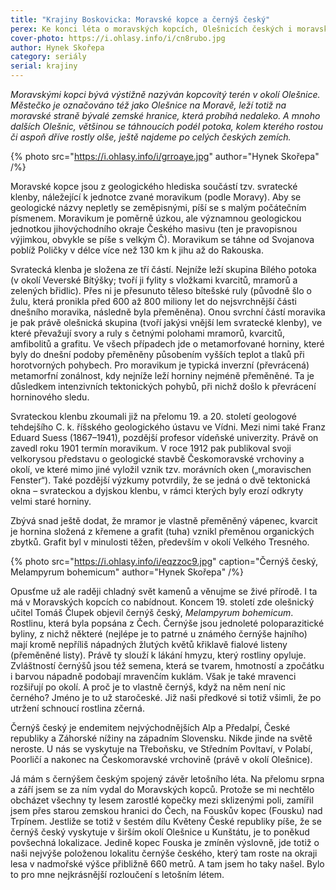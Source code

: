 ```yaml
---
title: "Krajiny Boskovicka: Moravské kopce a černýš český"
perex: Ke konci léta o moravských kopcích, Olešnicích českých i moravských, a černýši se žlutými květy.
cover-photo: https://i.ohlasy.info/i/cn8rubo.jpg
author: Hynek Skořepa
category: seriály
serial: krajiny
---
```


*Moravskými kopci bývá výstižně nazýván kopcovitý terén v okolí Olešnice. Městečko je označováno též jako Olešnice na Moravě, leží totiž na moravské straně bývalé zemské hranice, která probíhá nedaleko. A mnoho dalších Olešnic, většinou se táhnoucích podél potoka, kolem kterého rostou či aspoň dříve rostly olše, ještě najdeme po celých českých zemích.*

{% photo src="https://i.ohlasy.info/i/grroaye.jpg" author="Hynek Skořepa" /%}

Moravské kopce jsou z geologického hlediska součástí tzv. svratecké klenby, náležející k jednotce zvané moravikum (podle Moravy). Aby se geologické názvy nepletly se zeměpisnými, píší se s malým počátečním písmenem. Moravikum je poměrně úzkou, ale významnou geologickou jednotkou jihovýchodního okraje Českého masivu (ten je pravopisnou výjimkou, obvykle se píše s velkým Č). Moravikum se táhne od Svojanova poblíž Poličky v délce více než 130 km k jihu až do Rakouska.

Svratecká klenba je složena ze tří částí. Nejníže leží skupina Bílého potoka (v okolí Veverské Bítýšky; tvoří ji fylity s vložkami kvarcitů, mramorů a zelených břidlic). Přes ni je přesunuto těleso bítešské ruly (původně šlo o žulu, která pronikla před 600 až 800 miliony let do nejsvrchnější části dnešního moravika, následně byla přeměněna). Onou svrchní částí moravika je pak právě olešnická skupina (tvoří jakýsi vnější lem svratecké klenby), ve které převažují svory a ruly s četnými polohami mramorů, kvarcitů, amfibolitů a grafitu. Ve všech případech jde o metamorfované horniny, které byly do dnešní podoby přeměněny působením vyšších teplot a tlaků při horotvorných pohybech. Pro moravikum je typická inverzní (převrácená) metamorfní zonálnost, kdy nejníže leží horniny nejméně přeměněné. Ta je důsledkem intenzivních tektonických pohybů, při nichž došlo k převrácení horninového sledu.

Svrateckou klenbu zkoumali již na přelomu 19. a 20. století geologové tehdejšího C. k. říšského geologického ústavu ve Vídni. Mezi nimi také Franz Eduard Suess (1867–1941), pozdější profesor vídeňské univerzity. Právě on zavedl roku 1901 termín moravikum. V roce 1912 pak publikoval svoji velkorysou představu o geologické stavbě Českomoravské vrchoviny a okolí, ve které mimo jiné vyložil vznik tzv. morávních oken („moravischen Fenster“). Také pozdější výzkumy potvrdily, že se jedná o dvě tektonická okna – svrateckou a dyjskou klenbu, v rámci kterých byly erozí odkryty velmi staré horniny.

Zbývá snad ještě dodat, že mramor je vlastně přeměněný vápenec, kvarcit je hornina složená z křemene a grafit (tuha) vznikl přeměnou organických zbytků. Grafit byl v minulosti těžen, především v okolí Velkého Tresného.

{% photo src="https://i.ohlasy.info/i/eqzzoc9.jpg" caption="Černýš český, Melampyrum bohemicum" author="Hynek Skořepa" /%}

Opusťme už ale raději chladný svět kamenů a věnujme se živé přírodě. I ta má v Moravských kopcích co nabídnout. Koncem 19. století zde olešnický učitel Tomáš Člupek objevil černýš český, *Melampyrum bohemicum*. Rostlinu, která byla popsána z Čech. Černýše jsou jednoleté poloparazitické byliny, z nichž některé (nejlépe je to patrné u známého černýše hajního) mají kromě nepříliš nápadných žlutých květů křiklavě fialové listeny (přeměněné listy). Právě ty slouží k lákání hmyzu, který rostliny opyluje. Zvláštností černýšů jsou též semena, která se tvarem, hmotností a zpočátku i barvou nápadně podobají mravenčím kuklám. Však je také mravenci rozšiřují po okolí. A proč je to vlastně černýš, když na něm není nic černého? Jméno je to už staročeské. Již naši předkové si totiž všimli, že po utržení schnoucí rostlina zčerná.

Černýš český je endemitem nejvýchodnějších Alp a Předalpí, České republiky a Záhorské nížiny na západním Slovensku. Nikde jinde na světě neroste. U nás se vyskytuje na Třeboňsku, ve Středním Povltaví, v Polabí, Poorličí a nakonec na Českomoravské vrchovině (právě v okolí Olešnice).

Já mám s černýšem českým spojený závěr letošního léta. Na přelomu srpna a září jsem se za ním vydal do Moravských kopců. Protože se mi nechtělo obcházet všechny ty lesem zarostlé kopečky mezi sklizenými poli, zamířil jsem přes starou zemskou hranici do Čech, na Fouskův kopec (Fousku) nad Trpínem. Jestliže se totiž v šestém dílu Květeny České republiky píše, že se černýš český vyskytuje v širším okolí Olešnice u Kunštátu, je to poněkud povšechná lokalizace. Jedině kopec Fouska je zmíněn výslovně, jde totiž o naši nejvýše položenou lokalitu černýše českého, který tam roste na okraji lesa v nadmořské výšce přibližně 660 metrů. A tam jsem ho taky našel. Bylo to pro mne nejkrásnější rozloučení s letošním létem.
